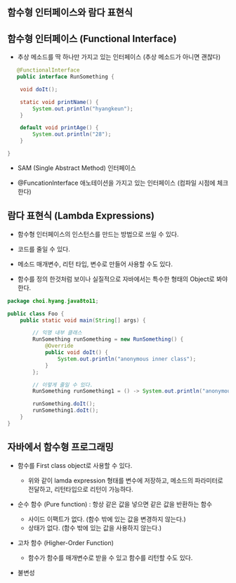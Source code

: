
## 함수형 인터페이스와 람다 표현식

## 함수형 인터페이스 (Functional Interface)
+ 추상 메소드를 딱 하나만 가지고 있는 인터페이스 (추상 메소드가 아니면 괜찮다)
```java
   @FunctionalInterface
   public interface RunSomething {

    void doIt();

    static void printName() {
        System.out.println("hyangkeun");
    }

    default void printAge() {
        System.out.println("28");
    }

}
```

+ SAM (Single Abstract Method) 인터페이스

+ @FuncationInterface 애노테이션을 가지고 있는 인터페이스 (컴파일 시점에 체크한다)



## 람다 표현식 (Lambda Expressions)
+ 함수형 인터페이스의 인스턴스를 만드는 방법으로 쓰일 수 있다.

+ 코드를 줄일 수 있다.

+ 메소드 매개변수, 리턴 타입, 변수로 만들어 사용할 수도 있다.

+ 함수를 정의 한것처럼 보이나 실질적으로 자바에서는 특수한 형태의 Object로 봐야한다.

```java
package choi.hyang.java8to11;

public class Foo {
    public static void main(String[] args) {

        // 익명 내부 클래스
        RunSomething runSomething = new RunSomething() {
            @Override
            public void doIt() {
                System.out.println("anonymous inner class");
            }
        };

        // 이렇게 줄일 수 있다.
        RunSomething runSomething1 = () -> System.out.println("anonymous inner class2");

        runSomething.doIt();
        runSomething1.doIt();
    }
}

```

## 자바에서 함수형 프로그래밍

+ 함수를 First class object로 사용할 수 있다.
  - 위와 같이 lamda expression 형태를 변수에 저장하고, 메소드의 파라미터로 전달하고, 리턴타입으로 리턴이 가능하다.
  
+ 순수 함수 (Pure function) : 항상 같은 값을 넣으면 같은 값을 반환하는 함수
  - 사이드 이팩트가 없다. (함수 밖에 있는 값을 변경하지 않는다.)
  - 상태가 없다. (함수 밖에 있는 값을 사용하지 않는다.)
  
+ 고차 함수 (Higher-Order Function)
  - 함수가 함수를 매개변수로 받을 수 있고 함수를 리턴할 수도 있다.
  
+ 불변성
